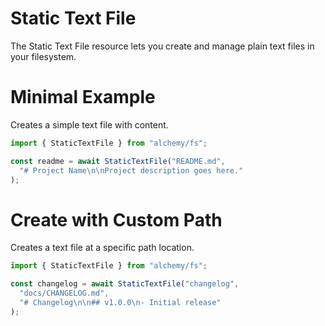 # Static Text File

The Static Text File resource lets you create and manage plain text files in your filesystem.

# Minimal Example

Creates a simple text file with content.

```ts
import { StaticTextFile } from "alchemy/fs";

const readme = await StaticTextFile("README.md", 
  "# Project Name\n\nProject description goes here."
);
```

# Create with Custom Path

Creates a text file at a specific path location.

```ts
import { StaticTextFile } from "alchemy/fs";

const changelog = await StaticTextFile("changelog", 
  "docs/CHANGELOG.md",
  "# Changelog\n\n## v1.0.0\n- Initial release"
);
```